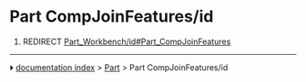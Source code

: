 # Part CompJoinFeatures/id
1.  REDIRECT [Part_Workbench/id#Part_CompJoinFeatures](Part_Workbench/id#Part_CompJoinFeatures.md)



---
⏵ [documentation index](../README.md) > [Part](Part_Workbench.md) > Part CompJoinFeatures/id

